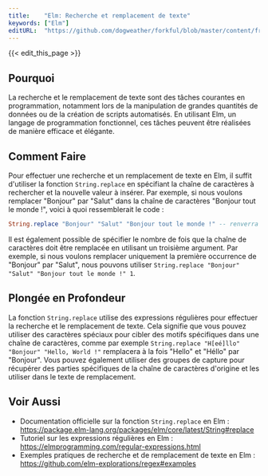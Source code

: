 ```yaml
---
title:    "Elm: Recherche et remplacement de texte"
keywords: ["Elm"]
editURL:  "https://github.com/dogweather/forkful/blob/master/content/fr/elm/searching-and-replacing-text.md"
---
```


{{< edit_this_page >}}

## Pourquoi

La recherche et le remplacement de texte sont des tâches courantes en programmation, notamment lors de la manipulation de grandes quantités de données ou de la création de scripts automatisés. En utilisant Elm, un langage de programmation fonctionnel, ces tâches peuvent être réalisées de manière efficace et élégante.

## Comment Faire

Pour effectuer une recherche et un remplacement de texte en Elm, il suffit d'utiliser la fonction `String.replace` en spécifiant la chaîne de caractères à rechercher et la nouvelle valeur à insérer. Par exemple, si nous voulons remplacer "Bonjour" par "Salut" dans la chaîne de caractères "Bonjour tout le monde !", voici à quoi ressemblerait le code :

```Elm
String.replace "Bonjour" "Salut" "Bonjour tout le monde !" -- renverra "Salut tout le monde !"
```

Il est également possible de spécifier le nombre de fois que la chaîne de caractères doit être remplacée en utilisant un troisième argument. Par exemple, si nous voulons remplacer uniquement la première occurrence de "Bonjour" par "Salut", nous pouvons utiliser `String.replace "Bonjour" "Salut" "Bonjour tout le monde !" 1`.

## Plongée en Profondeur

La fonction `String.replace` utilise des expressions régulières pour effectuer la recherche et le remplacement de texte. Cela signifie que vous pouvez utiliser des caractères spéciaux pour cibler des motifs spécifiques dans une chaîne de caractères, comme par exemple `String.replace "H[eé]llo" "Bonjour" "Hello, World !"` remplacera à la fois "Hello" et "Héllo" par "Bonjour". Vous pouvez également utiliser des groupes de capture pour récupérer des parties spécifiques de la chaîne de caractères d'origine et les utiliser dans le texte de remplacement.

## Voir Aussi

- Documentation officielle sur la fonction `String.replace` en Elm : https://package.elm-lang.org/packages/elm/core/latest/String#replace
- Tutoriel sur les expressions régulières en Elm : https://elmprogramming.com/regular-expressions.html
- Exemples pratiques de recherche et de remplacement de texte en Elm : https://github.com/elm-explorations/regex#examples